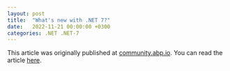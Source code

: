 ```yaml
---
layout: post
title:  "What's new with .NET 7?"
date:   2022-11-21 00:00:00 +0300
categories: .NET .NET-7
---
```


This article was originally published at [community.abp.io](https://community.abp.io/). You can read the article [here](https://community.abp.io/posts/whats-new-with-.net-7-tlq2g43w).